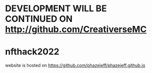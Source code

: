 # DEVELOPMENT WILL BE CONTINUED ON http://github.com/CreativerseMC


# nfthack2022

website is hosted on https://github.com/phazejeff/phazejeff.github.io
